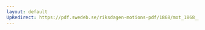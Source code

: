 ```yaml
---
layout: default
UpRedirect: https://pdf.swedeb.se/riksdagen-motions-pdf/1868/mot_1868__ak__00149/mot_1868__ak__00149_001.pdf
---
```

